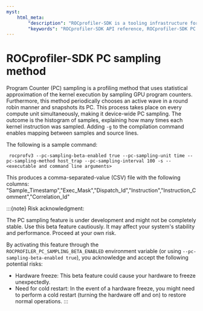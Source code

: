 ```yaml
---
myst:
    html_meta:
        "description": "ROCprofiler-SDK is a tooling infrastructure for profiling general-purpose GPU compute applications running on the ROCm software."
        "keywords": "ROCprofiler-SDK API reference, ROCprofiler-SDK PC sampling, Program counter sampling, PC sampling"
---
```


# ROCprofiler-SDK PC sampling method

Program Counter (PC) sampling is a profiling method that uses statistical approximation of the kernel execution by sampling GPU program counters. Furthermore, this method periodically chooses an active wave in a round robin manner and snapshots its PC. This process takes place on every compute unit simultaneously, making it device-wide PC sampling. The outcome is the histogram of samples, explaining how many times each kernel instruction was sampled. Adding ``-g`` to the compilation command enables mapping between samples and source lines.

The following is a sample command:

```
 rocprofv3 --pc-sampling-beta-enabled true --pc-sampling-unit time --pc-sampling-method host_trap --pc-sampling-interval 100 -s -- <executable and command line arguments>
```

This produces a comma-separated-value (CSV) file with the following columns: "Sample_Timestamp","Exec_Mask","Dispatch_Id","Instruction","Instruction_Comment","Correlation_Id"

:::{note}
Risk acknowledgment:

The PC sampling feature is under development and might not be completely stable. Use this beta feature cautiously. It may affect your system's stability and performance. Proceed at your own risk.

By activating this feature through the `ROCPROFILER_PC_SAMPLING_BETA_ENABLED` environment variable (or using `--pc-sampling-beta-enabled true`), you acknowledge and accept the following potential risks:

- Hardware freeze: This beta feature could cause your hardware to freeze unexpectedly.
- Need for cold restart: In the event of a hardware freeze, you might need to perform a cold restart (turning the hardware off and on) to restore normal operations.
:::
